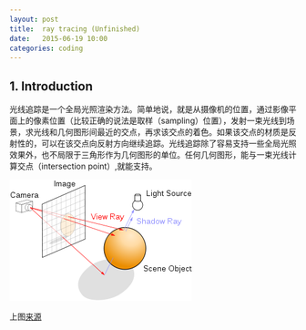 ```yaml
---
layout: post
title:  ray tracing (Unfinished)
date:   2015-06-19 10:00
categories: coding
---
```


## 1. Introduction
光线追踪是一个全局光照渲染方法。简单地说，就是从摄像机的位置，通过影像平面上的像素位置（比较正确的说法是取样（sampling）位置），发射一束光线到场景，求光线和几何图形间最近的交点，再求该交点的着色。如果该交点的材质是反射性的，可以在该交点向反射方向继续追踪。光线追踪除了容易支持一些全局光照效果外，也不局限于三角形作为几何图形的单位。任何几何图形，能与一束光线计算交点（intersection point）,就能支持。

![ray_trace](/images/ray_trace.png)

上图[来源](https://en.wikipedia.org/wiki/File:Ray_trace_diagram.svg)